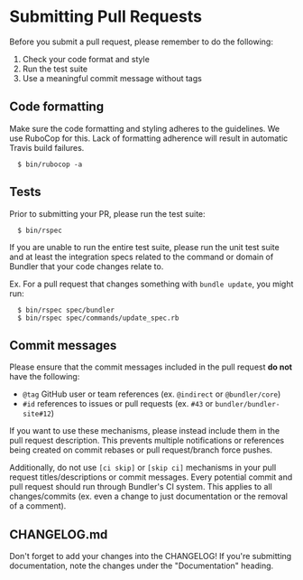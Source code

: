 # Submitting Pull Requests

Before you submit a pull request, please remember to do the following:

1. Check your code format and style
2. Run the test suite
3. Use a meaningful commit message without tags

## Code formatting

Make sure the code formatting and styling adheres to the guidelines. We use RuboCop for this. Lack of formatting adherence will result in automatic Travis build failures.

      $ bin/rubocop -a

## Tests

Prior to submitting your PR, please run the test suite:

      $ bin/rspec

If you are unable to run the entire test suite, please run the unit test suite and at least the integration specs related to the command or domain of Bundler that your code changes relate to.

Ex. For a pull request that changes something with `bundle update`, you might run:

      $ bin/rspec spec/bundler
      $ bin/rspec spec/commands/update_spec.rb

## Commit messages

Please ensure that the commit messages included in the pull request __do not__ have the following:
  - `@tag` GitHub user or team references (ex. `@indirect` or `@bundler/core`)
  - `#id` references to issues or pull requests (ex. `#43` or `bundler/bundler-site#12`)

If you want to use these mechanisms, please instead include them in the pull request description. This prevents multiple notifications or references being created on commit rebases or pull request/branch force pushes.

Additionally, do not use `[ci skip]` or `[skip ci]` mechanisms in your pull request titles/descriptions or commit messages. Every potential commit and pull request should run through Bundler's CI system. This applies to all changes/commits (ex. even a change to just documentation or the removal of a comment).

## CHANGELOG.md

Don't forget to add your changes into the CHANGELOG! If you're submitting documentation, note the changes under the "Documentation" heading.
